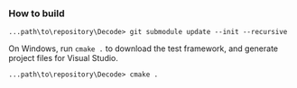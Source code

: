 ### How to build
```
...path\to\repository\Decode> git submodule update --init --recursive
```
On Windows, run `cmake .` to download the test framework, and generate
project files for Visual Studio.
```
...path\to\repository\Decode> cmake .
```